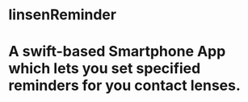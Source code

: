 # linsenReminder

# A swift-based Smartphone App which lets you set specified reminders for you contact lenses. 
